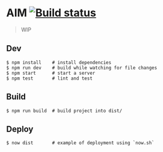 # AIM [![Build status](https://travis-ci.org/pablopunk/aim.svg?branch=master)](https://travis-ci.org/pablopunk/aim)

>WIP

## Dev

```
$ npm install    # install dependencies
$ npm run dev    # build while watching for file changes
$ npm start      # start a server
$ npm test       # lint and test
```

## Build

```
$ npm run build  # build project into dist/
```

## Deploy

```
$ now dist       # example of deployment using `now.sh`
```
